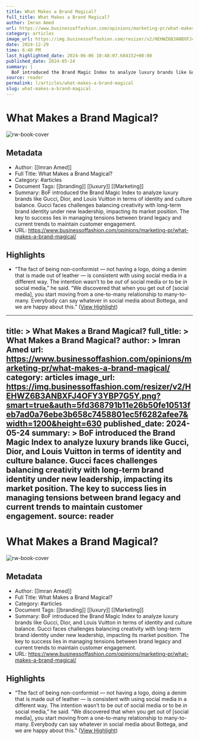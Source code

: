 ```yaml
---
title: What Makes a Brand Magical?
full_title: What Makes a Brand Magical?
author: Imran Amed
url: https://www.businessoffashion.com/opinions/marketing-pr/what-makes-a-brand-magical/
category: articles
image_url: https://img.businessoffashion.com/resizer/v2/HEHWZ6B3ANBXFJ4OFY3YBP7G5Y.png?smart=true&auth=5fd368791b11e26b50fe10513feb7ad0a76ebe3b658c7458801ec5f6282afee7&width=1200&height=630
date: 2024-12-29
time: 6:40 PM
last_highlighted_date: 2024-06-06 10:48:07.684152+00:00
published_date: 2024-05-24
summary: |
  BoF introduced the Brand Magic Index to analyze luxury brands like Gucci, Dior, and Louis Vuitton in terms of identity and culture balance. Gucci faces challenges balancing creativity with long-term brand identity under new leadership, impacting its market position. The key to success lies in managing tensions between brand legacy and current trends to maintain customer engagement.
source: reader
permalink: l/articles/what-makes-a-brand-magical
slug: what-makes-a-brand-magical
---
```

# What Makes a Brand Magical?

![rw-book-cover](https://img.businessoffashion.com/resizer/v2/HEHWZ6B3ANBXFJ4OFY3YBP7G5Y.png?smart=true&auth=5fd368791b11e26b50fe10513feb7ad0a76ebe3b658c7458801ec5f6282afee7&width=1200&height=630)

## Metadata
- Author: [[Imran Amed]]
- Full Title: What Makes a Brand Magical?
- Category: #articles
- Document Tags: [[branding]] [[luxury]] [[Marketing]] 
- Summary: BoF introduced the Brand Magic Index to analyze luxury brands like Gucci, Dior, and Louis Vuitton in terms of identity and culture balance. Gucci faces challenges balancing creativity with long-term brand identity under new leadership, impacting its market position. The key to success lies in managing tensions between brand legacy and current trends to maintain customer engagement.
- URL: https://www.businessoffashion.com/opinions/marketing-pr/what-makes-a-brand-magical/

## Highlights
- “The fact of being non-conformist — not having a logo, doing a denim that is made out of leather — is consistent with using social media in a different way. The intention wasn’t to be *out* of social media or to be *in* social media,” he said. “We discovered that when you get out of [social media], you start moving from a one-to-many relationship to many-to-many. Everybody can say whatever in social media about Bottega, and we are happy about this.” ([View Highlight](https://read.readwise.io/read/01hzn31bzsr9chksg425hw0eap))


---
title: >
  What Makes a Brand Magical?
full_title: >
  What Makes a Brand Magical?
author: >
  Imran Amed
url: https://www.businessoffashion.com/opinions/marketing-pr/what-makes-a-brand-magical/
category: articles
image_url: https://img.businessoffashion.com/resizer/v2/HEHWZ6B3ANBXFJ4OFY3YBP7G5Y.png?smart=true&auth=5fd368791b11e26b50fe10513feb7ad0a76ebe3b658c7458801ec5f6282afee7&width=1200&height=630
published_date: 2024-05-24
summary: >
  BoF introduced the Brand Magic Index to analyze luxury brands like Gucci, Dior, and Louis Vuitton in terms of identity and culture balance. Gucci faces challenges balancing creativity with long-term brand identity under new leadership, impacting its market position. The key to success lies in managing tensions between brand legacy and current trends to maintain customer engagement.
source: reader
---
# What Makes a Brand Magical?

![rw-book-cover](https://img.businessoffashion.com/resizer/v2/HEHWZ6B3ANBXFJ4OFY3YBP7G5Y.png?smart=true&auth=5fd368791b11e26b50fe10513feb7ad0a76ebe3b658c7458801ec5f6282afee7&width=1200&height=630)

## Metadata
- Author: [[Imran Amed]]
- Full Title: What Makes a Brand Magical?
- Category: #articles
- Document Tags: [[branding]] [[luxury]] [[Marketing]] 
- Summary: BoF introduced the Brand Magic Index to analyze luxury brands like Gucci, Dior, and Louis Vuitton in terms of identity and culture balance. Gucci faces challenges balancing creativity with long-term brand identity under new leadership, impacting its market position. The key to success lies in managing tensions between brand legacy and current trends to maintain customer engagement.
- URL: https://www.businessoffashion.com/opinions/marketing-pr/what-makes-a-brand-magical/

## Highlights
- “The fact of being non-conformist — not having a logo, doing a denim that is made out of leather — is consistent with using social media in a different way. The intention wasn’t to be *out* of social media or to be *in* social media,” he said. “We discovered that when you get out of [social media], you start moving from a one-to-many relationship to many-to-many. Everybody can say whatever in social media about Bottega, and we are happy about this.” ([View Highlight](https://read.readwise.io/read/01hzn31bzsr9chksg425hw0eap))


